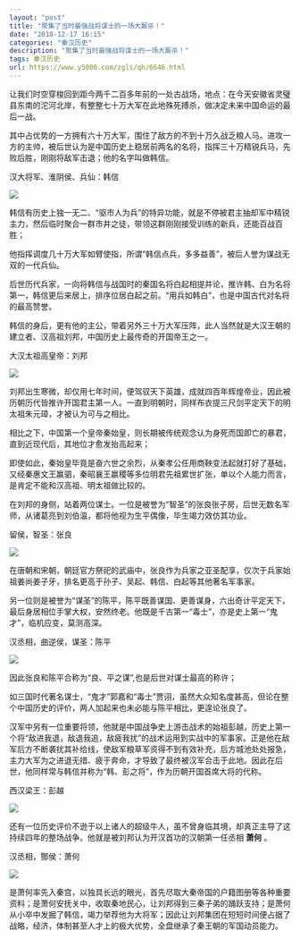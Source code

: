 ```yaml
---
layout: "post"
title: "聚集了当时最强战将谋士的一场大厮杀！"
date: "2018-12-17 16:15"
categories: "秦汉历史"
description: "聚集了当时最强战将谋士的一场大厮杀！"
tags: 秦汉历史
url: https://www.y5000.com/zgls/qh/6646.html
---
```






让我们时空穿梭回到距今两千二百多年前的一处古战场，地点：在今天安徽省灵璧县东南的沱河北岸，有整整七十万大军在此地殊死搏杀，做决定未来中国命运的最后一战。

其中占优势的一方拥有六十万大军，围住了敌方的不到十万久战乏粮人马。进攻一方的主帅，被后世认为是中国历史上稳居前两名的名将，指挥三十万精锐兵马，先败后胜，刚刚将敌军击退；他的名字叫做韩信。

汉大将军、淮阴侯、兵仙：韩信

![](https://img.y5000.com/uploads/allimg/161206/1P42060E-0.jpg)

韩信有历史上独一无二、“驱市人为兵”的特异功能，就是不停被君主抽却军中精锐主力，然后临时聚合一群市井之徒，带领这群刚刚接受训练的新兵，还能百战百胜；

他指挥调度几十万大军如臂使指，所谓“韩信点兵，多多益善”，被后人誉为谋战无双的一代兵仙。

后世历代兵家，一向将韩信与战国时的秦国名将白起相提并论，推许韩、白为名将第一，韩信更后来居上，排序位居白起之前。“用兵如韩白”，也是中国古代对名将的最高赞誉。

韩信的身后，更有他的主公，带着另外三十万大军压阵，此人当然就是大汉王朝的建立者、汉高祖刘邦，中国历史上最传奇的开国帝王之一。

大汉太祖高皇帝：刘邦

![](https://img.y5000.com/uploads/allimg/161206/1P4202395-1.jpg)

刘邦出生寒微，却仅用七年时间，便驾驭天下英雄，成就四百年辉煌帝业，因此被历朝历代皆推许开国君主第一人。一直到明朝时，同样布衣提三尺剑平定天下的明太祖朱元璋，才被认为可与之相比。

相比之下，中国第一个皇帝秦始皇，则长期被传统观念认为身死而国即亡的暴君，直到近现代后，其地位才愈发抬高起来；

即使如此，秦始皇毕竟是奋六世之余烈，从秦孝公任用商鞅变法起就打好了基础，又经秦惠文王赢驷，秦昭襄王嬴稷等多位明君先祖累世扩张，单以个人能力而言，是肯定不能和汉高祖、明太祖做比较的。

在刘邦的身侧，站着两位谋士。一位是被誉为“智圣”的张良张子房，后世无数名军师，从诸葛亮到刘伯温，都将他视为生平偶像，毕生竭力效仿其功业。

留侯，智圣：张良

![](https://img.y5000.com/uploads/allimg/161206/1P4201157-2.jpg)

在唐朝和宋朝，朝廷官方祭祀的武庙中，张良作为兵家之亚圣配享，仅次于兵家始祖姜尚姜子牙，排名更高于孙子、吴起、韩信、白起等其他著名军事家。

另一位则是被誉为“谋圣”的陈平，陈平既善谋国、更善谋身，六出奇计平定天下，最后身居相位手掌大权，安然终老。他既是千古第一“毒士”，亦是史上第一“鬼才”，临机应变，莫测高深。

汉丞相，曲逆侯，谋圣：陈平

![](https://img.y5000.com/uploads/allimg/161206/1P4201406-3.jpg)

因此张良和陈平合称为“良、平之谋”,也是后世对谋士最高的称许；

如三国时代著名谋士，“鬼才”郭嘉和“毒士”贾诩，虽然大众知名度甚高，但论在整个中国历史的评价，两人加起来也未必能与陈平相比，更遑论张良了。

汉军中另有一位重要将领，他就是中国战争史上游击战术的始祖彭越，历史上第一个将“敌进我退，敌退我追，敌疲我扰”的战术运用到实战中的军事家。正是他在敌军后方不断袭扰其补给线，使敌军粮草军资得不到有效补充，后方城池处处报急，主力大军为之进退无措、疲于奔命，才导致了最终被汉军合击于此地。因此在后世，他同样常与韩信并称为“韩、彭之将”，作为历朝开国首席大将的代称。

西汉梁王：彭越

![](https://img.y5000.com/uploads/allimg/161206/1P4204024-4.jpg)

还有一位历史评价不逊于以上诸人的超级牛人，虽不曾身临其境，却真正主导了这持续四年的整场战争。他就是被刘邦认为开汉首功的汉朝第一任丞相 **萧何** 。

汉丞相，酂侯：萧何

![](https://img.y5000.com/uploads/allimg/161206/1P4203552-5.jpg)

是萧何率先入秦宫，以独具长远的眼光，首先尽取大秦帝国的户籍图册等各种重要资料；是萧何安抚关中，收取秦地民心，让刘邦得到三秦子弟的踊跃支持；是萧何从小卒中发掘了韩信，竭力举荐他为大将军；因此让刘邦集团在短短时间便占据了战略，经济，体制甚至人才上的极大优势，全盘继承了秦王朝的军国动员能力。
